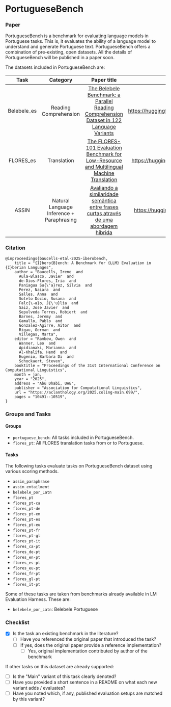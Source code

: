 # PortugueseBench

### Paper

PortugueseBench is a benchmark for evaluating language models in Portuguese tasks. This is, it evaluates the ability of a language model to understand and generate Portuguese text. PortugueseBench offers a combination of pre-existing, open datasets. All the details of PortugueseBench will be published in a paper soon.

The datasets included in PortugueseBench are:

| Task          | Category       | Paper title          | Homepage  |
|:-------------:|:-----:|:-------------:|:-----:|
| Belebele_es | Reading Comprehension | [The Belebele Benchmark: a Parallel Reading Comprehension Dataset in 122 Language Variants](https://arxiv.org/abs/2308.16884) | https://huggingface.co/datasets/facebook/belebele |
| FLORES_es | Translation | [The FLORES-101  Evaluation Benchmark for Low-Resource and Multilingual Machine Translation](https://arxiv.org/abs/2106.03193) | https://huggingface.co/datasets/facebook/flores |
| ASSIN | Natural Language Inference + Paraphrasing | [Avaliando a similaridade semântica entre frases curtas através de uma abordagem híbrida](https://aclanthology.org/W17-6612/) | https://huggingface.co/datasets/nilc-nlp/assin |


### Citation

```
@inproceedings{baucells-etal-2025-iberobench,
    title = "{I}bero{B}ench: A Benchmark for {LLM} Evaluation in {I}berian Languages",
    author = "Baucells, Irene  and
      Aula-Blasco, Javier  and
      de-Dios-Flores, Iria  and
      Paniagua Su{\'a}rez, Silvia  and
      Perez, Naiara  and
      Salles, Anna  and
      Sotelo Docio, Susana  and
      Falc{\~a}o, J{\'u}lia  and
      Saiz, Jose Javier  and
      Sepulveda Torres, Robiert  and
      Barnes, Jeremy  and
      Gamallo, Pablo  and
      Gonzalez-Agirre, Aitor  and
      Rigau, German  and
      Villegas, Marta",
    editor = "Rambow, Owen  and
      Wanner, Leo  and
      Apidianaki, Marianna  and
      Al-Khalifa, Hend  and
      Eugenio, Barbara Di  and
      Schockaert, Steven",
    booktitle = "Proceedings of the 31st International Conference on Computational Linguistics",
    month = jan,
    year = "2025",
    address = "Abu Dhabi, UAE",
    publisher = "Association for Computational Linguistics",
    url = "https://aclanthology.org/2025.coling-main.699/",
    pages = "10491--10519",
}
```

### Groups and Tasks

#### Groups

- `portuguese_bench`: All tasks included in PortugueseBench.
- `flores_pt`: All FLORES translation tasks from or to Portuguese.

#### Tasks

The following tasks evaluate tasks on PortugueseBench dataset using various scoring methods.
  - `assin_paraphrase`
  - `assin_entailment`
  - `belebele_por_Latn`
  - `flores_pt`
  - `flores_pt-ca`
  - `flores_pt-de`
  - `flores_pt-en`
  - `flores_pt-es`
  - `flores_pt-eu`
  - `flores_pt-fr`
  - `flores_pt-gl`
  - `flores_pt-it`
  - `flores_ca-pt`
  - `flores_de-pt`
  - `flores_en-pt`
  - `flores_es-pt`
  - `flores_eu-pt`
  - `flores_fr-pt`
  - `flores_gl-pt`
  - `flores_it-pt`

Some of these tasks are taken from benchmarks already available in LM Evaluation Harness. These are:
- `belebele_por_Latn`: Belebele Portuguese


### Checklist

* [x] Is the task an existing benchmark in the literature?
  * [ ] Have you referenced the original paper that introduced the task?
  * [ ] If yes, does the original paper provide a reference implementation?
    * [ ] Yes, original implementation contributed by author of the benchmark

If other tasks on this dataset are already supported:
* [ ] Is the "Main" variant of this task clearly denoted?
* [ ] Have you provided a short sentence in a README on what each new variant adds / evaluates?
* [ ] Have you noted which, if any, published evaluation setups are matched by this variant?

